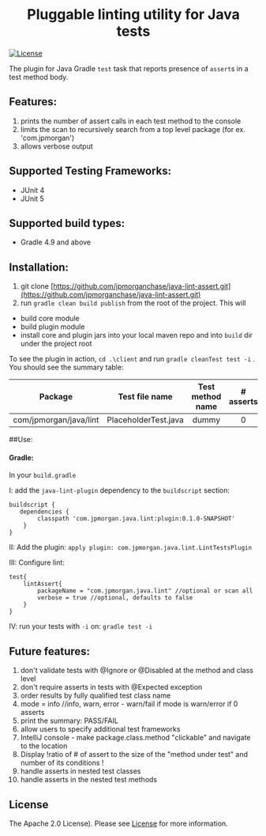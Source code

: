 <h1 align="center">Pluggable linting utility for Java tests</h1>


[![License](https://img.shields.io/badge/license-Apache%202.0-blue.svg)](https://choosealicense.com/licenses/apache-2.0/)

The plugin for Java Gradle `test` task that reports presence of `assert`s in a test method body. 

## Features:
1. prints the number of assert calls in each test method to the console
1. limits the scan to recursively search from a top level package (for ex. 'com.jpmorgan')
1. allows verbose output


## Supported Testing Frameworks:
- JUnit 4
- JUnit 5

## Supported build types:
- Gradle 4.9 and above

## Installation:
1. git clone [https://github.com/jpmorganchase/java-lint-assert.git](https://github.com/jpmorganchase/java-lint-assert.git)
2. run `gradle clean build publish` from the root of the project. This will
* build core module
* build plugin module
* install core and plugin jars into your local maven repo and into `build` dir under the project root 

To see the plugin in action, `cd .\client` 
and run `gradle cleanTest test -i` . You should see the summary table:
 
| Package  | Test file name | Test method name  | # asserts  |
| :-------------: |:-------------:| :-------------:|  :-------------:|  
| com/jpmorgan/java/lint  | PlaceholderTest.java | dummy | 0 | 
 
 
##Use:


#### Gradle:

In your `build.gradle` 

I: add the `java-lint-plugin` dependency to the `buildscript` section: 
```
buildscript {
   dependencies {
        classpath 'com.jpmorgan.java.lint:plugin:0.1.0-SNAPSHOT'
    }
}
```
II: Add the plugin: `apply plugin: com.jpmorgan.java.lint.LintTestsPlugin`

III: Configure lint:
```
test{
    lintAssert{
        packageName = "com.jpmorgan.java.lint" //optional or scan all
        verbose = true //optional, defaults to false
    }
}
```
IV: run your tests with `-i` on: `gradle test -i`


## Future features:
 1. don't validate tests with @Ignore or @Disabled at the method and class level
 2. don't require asserts in tests with @Expected exception
 1. order results by fully qualified test class name  
 3. mode = info //info, warn, error - warn/fail if mode is warn/error if 0 asserts
 4. print the summary: PASS/FAIL
 5. allow users to specify additional test frameworks
 6. IntelliJ console - make package.class.method "clickable" and navigate to the location
 7. Display !ratio of # of assert to the size of the "method under test" and number of its conditions !
 8. handle asserts in nested test classes
 9. handle asserts in the nested test methods

## License

The Apache 2.0 License). Please see [License](https://choosealicense.com/licenses/apache-2.0/) for more information.

